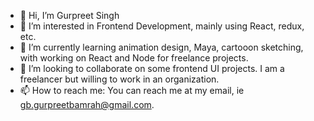 - 👋 Hi, I’m Gurpreet Singh
- 👀 I’m interested in Frontend Development, mainly using React, redux, etc.
- 🌱 I’m currently learning animation design, Maya, cartooon sketching, with working on React and Node for freelance projects.
- 💞️ I’m looking to collaborate on some frontend UI projects. I am a freelancer but willing to work in an organization.
- 📫 How to reach me: You can reach me at my email, ie gb.gurpreetbamrah@gmail.com.

<!---
gurpreetreact/gurpreetreact is a ✨ special ✨ repository because its `README.md` (this file) appears on your GitHub profile.
You can click the Preview link to take a look at your changes.
--->
